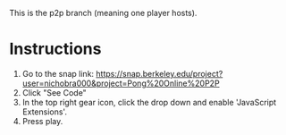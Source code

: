 This is the p2p branch (meaning one player hosts).

# Instructions
1) Go to the snap link: https://snap.berkeley.edu/project?user=nichobra000&project=Pong%20Online%20P2P
2) Click "See Code"
3) In the top right gear icon, click the drop down and enable 'JavaScript Extensions'.
4) Press play.
